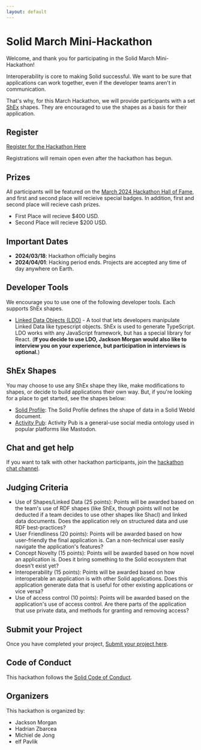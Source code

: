 ```yaml
---
layout: default
---
```


# Solid March Mini-Hackathon 

Welcome, and thank you for participating in the Solid March Mini-Hackathon!

Interoperability is core to making Solid successful. We want to be sure that applications can work together, even if the developer teams aren't in communication.

That's why, for this March Hackathon, we will provide participants with a set [ShEx](https://shex.io) shapes. They are encouraged to use the shapes as a basis for their application.

## Register

[Register for the Hackathon Here](https://docs.google.com/forms/d/e/1FAIpQLScJgFk2eH-U1UoeRFgtsRFDpRQhTFZdYhCFeirdtEZrpUNXnQ/viewform?usp=sf_link)

Registrations will remain open even after the hackathon has begun.

## Prizes
All participants will be featured on the [March 2024 Hackathon Hall of Fame](./hall-of-fame/march2024.md), and first and second place will recieive special badges. In addition, first and second place will recieve cash prizes.

 - First Place will recieve $400 USD.
 - Second Place will recieve $200 USD.

## Important Dates

 - __2024/03/18__: Hackathon officially begins
 - __2024/04/01__: Hacking period ends. Projects are accepted any time of day anywhere on Earth.

## Developer Tools

We encourage you to use one of the following developer tools. Each supports ShEx shapes.

 - [Linked Data Objects (LDO)](https://ldo.js.org) - A tool that lets developers manipulate Linked Data like typescript objects. ShEx is used to generate TypeScript. LDO works with any JavaScript framework, but has a special library for React. (__If you decide to use LDO, Jackson Morgan would also like to interview you on your experience, but participation in interviews is optional.__)

## ShEx Shapes

You may choose to use any ShEx shape they like, make modifications to shapes, or decide to build applications their own way. But, if you're looking for a place to get started, see the shapes below:

 - [Solid Profile](./shex/profile.shex): The Solid Profile defines the shape of data in a Solid WebId document.
 - [Activity Pub](./shex/activity-pub.shex): Activity Pub is a general-use social media ontology used in popular platforms like Mastodon.

## Chat and get help

If you want to talk with other hackathon participants, join the [hackathon chat channel](https://app.gitter.im/#/room/#solid/hackathon:gitter.im).

## Judging Criteria

 - Use of Shapes/Linked Data (25 points): Points will be awarded based on the team's use of RDF shapes (like ShEx, though points will not be deducted if a team decides to use other shapes like Shacl) and linked data documents. Does the application rely on structured data and use RDF best-practices?
 - User Friendliness (20 points): Points will be awarded based on how user-friendly the final application is. Can a non-technical user easily navigate the application's features?
 - Concept Novelty (15 points): Points will be awarded based on how novel an application is. Does it bring something to the Solid ecosystem that doesn't exist yet?
 - Interoperability (15 points): Points will be awarded based on how interoperable an application is with other Solid applications. Does this application generate data that is useful for other existing applications or vice versa?
 - Use of access control (10 points): Points will be awarded based on the application's use of access control. Are there parts of the application that use private data, and methods for granting and removing access?

## Submit your Project

Once you have completed your project, [Submit your project here](https://docs.google.com/forms/d/e/1FAIpQLSdbFQuJj7a00ez7V5wGAXd40-WjmO3q1rJ5lvA9D2uXowkCMA/viewform?usp=sf_link).

## Code of Conduct

This hackathon follows the [Solid Code of Conduct](https://github.com/solidjs/solid/blob/main/CODE_OF_CONDUCT.md).

## Organizers

This hackathon is organized by:
 - Jackson Morgan
 - Hadrian Zbarcea
 - Michiel de Jong
 - elf Pavlik
